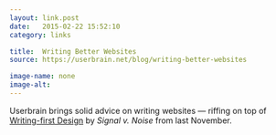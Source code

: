 ```yaml
---
layout: link.post
date:   2015-02-22 15:52:10
category: links

title:  Writing Better Websites
source: https://userbrain.net/blog/writing-better-websites

image-name: none 
image-alt:
---
```


Userbrain brings solid advice on writing websites — riffing on top of [Writing-first Design](https://signalvnoise.com/posts/3801-writing-first-design) by _Signal v. Noise_ from last November.